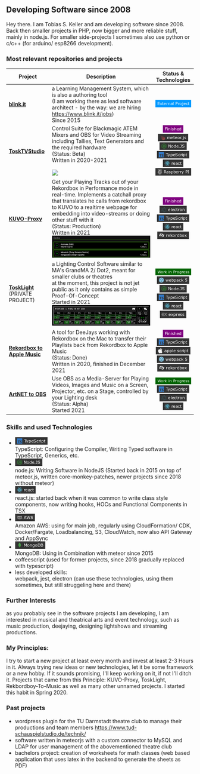 ## Developing Software since 2008
Hey there. I am Tobias S. Keller and am developing software since 2008. Back then smaller projects in PHP, now bigger and more reliable stuff, mainly in node.js. For smaller side-projects I sometimes also use python or c/c++ (for arduino/ esp8266 development).



### Most relevant repositories and projects

| Project                                                                                      	| Description                                                                                                                                                                                                                                                                                                                                                                	|                                                             Status & Technologies                                                            	|
|----------------------------------------------------------------------------------------------	|----------------------------------------------------------------------------------------------------------------------------------------------------------------------------------------------------------------------------------------------------------------------------------------------------------------------------------------------------------------------------	|:--------------------------------------------------------------------------------------------------------------------------------------------:	|
| [**blink.it**](https://www.blink.it)                                                         	| a Learning Management System, which is also a authoring tool<br>(I am working there as lead software architect - by the way: we are hiring https://www.blink.it/jobs)<br>Since 2015                                                                                                                                                                                        	|                                                            ![](/type-external.png)                                                           	|
| [**ToskTVStudio**](https://github.com/kellertobias/tosk-studio)                                	| Control Suite for Blackmagic ATEM Mixers and OBS for Video Streaming including Tallies, Text Generators and the required hardware<br>  (Status: Beta)<br>Written in 2020-2021<br><br>![](https://github.com/kellertobias/tosk-studio/raw/master/docs/desk.jpg)                                                                                                             	| ![](/type-done.png)<br>![](/tech-meteor.png)<br>![](/tech-node.png)<br>![](/tech-ts.png)<br>![](/tech-react.png)<br>![](/tech-raspberry.png) 	|
| [**KUVO-Proxy**](https://github.com/kellertobias/kuvo-proxy)                                 	| Get your Playing Tracks out of your Rekordbox in Performance mode in real-time. Implements a catchall proxy that translates he calls from rekordbox to KUVO to a realtime webpage for embedding into video-streams or doing other stuff with it  <br>  (Status: Production)<br>Written in 2021<br>![](https://github.com/kellertobias/kuvo-proxy/raw/master/docs/demo.png) 	|               ![](/type-done.png)<br>![](/tech-electron.png)<br>![](/tech-ts.png)<br>![](/tech-react.png)<br>![](/tech-dj.png)               	|
| [**ToskLight**](https://github.com/kellertobias/tosklight)<br>(PRIVATE PROJECT)              	| a Lighting Control Software similar to MA's GrandMA 2/ Dot2, meant for smaller clubs or theatres  <br>  at the moment, this project is not jet public as it only contains as simple Proof-Of-Concept<br>Started in 2021<br>![](https://github.com/kellertobias/tosklight/raw/main/mockups/Status%20Bar%20Only.png)                                                         	|  ![](/type-wip.png)<br>![](/tech-webpack5.png)<br>![](/tech-node.png)<br>![](/tech-ts.png)<br>![](/tech-react.png)<br>![](/tech-express.png) 	|
| [**Rekordbox to Apple Music**](https://github.com/kellertobias/rekordbox-to-music-playlists) 	| A tool for DeeJays working with Rekordbox on the Mac to transfer their Playlists back from Rekordbox to Apple Music  <br>  (Status: Done)<br>Written in 2020, finished in December 2021                                                                                                                                                                            	|                 ![](/type-done.png)<br>![](/tech-ts.png)<br>![](/tech-as.png)<br>![](tech-webpack5.png)<br>![](/tech-dj.png)                 	|
| [**ArtNET to OBS**](https://github.com/kellertobias/artnet-to-obs)                           	| Use OBS as a Media-Server for Playing Videos, Images and Music on a Screen, Projector, etc. on a Stage, controlled by your Lighting desk  <br>  (Status: Alpha)<br>Started 2021                                                                                                                                                                                            	|                          ![](/type-wip.png)<br>![](/tech-ts.png)<br>![](/tech-electron.png)<br>![](/tech-react.png)                          	|



### Skills and used Technologies

- ![](/tech-ts.png)  
  TypeScript: Configuring the Compiler, Writing Typed software in TypeScript, Generics, etc.
- ![](/tech-node.png)  
  node.js: Writing Software in NodeJS (Started back in 2015 on top of meteor.js, written core-monkey-patches, newer projects since 2018 without meteor) 
- ![](/tech-react.png)  
  react.js: started back when it was common to write class style components, now writing hooks, HOCs and Functional Components in TSX
- ![](/tech-aws.png)  
  Amazon AWS: using for main job, regularly using CloudFormation/ CDK, Docker/Fargate, Loadbalancing, S3, CloudWatch, now also API Gateway and AppSync
- ![](/tech-mongo.png)  
  MongoDB: Using in Combination with meteor since 2015
- coffeescript (used for former projects, since 2018 gradually replaced with typescript)
- less developed skills:  
  webpack, jest, electron (can use these technologies, using them sometimes, but still struggeling here and there)

### Further Interests

as you probably see in the software projects I am developing, I am interested in musical and theatrical arts and event technology, such as music production, deejaying, designing lightshows and streaming productions.

### My Principles:

I try to start a new project at least every month and invest at least 2-3 Hours in it. Always trying new ideas or new technologies, let it be some framework or a new hobby. If it sounds promising, I'll keep working on it, if not I'll ditch it. Projects that came from this Principle: KUVO-Proxy, ToskLight, Rekbordboy-To-Music as well as many other unnamed projects. I started this habit in Spring 2020. 

### Past projects

- wordpress plugin for the TU Darmstadt theatre club to manage their productions and team members https://www.tud-schauspielstudio.de/technik/
- software written in meteorjs with a custom connector to MySQL and LDAP for user management of the abovementioned theatre club
- bachelors project: creation of worksheets for math classes (web based application that uses latex in the backend to generate the sheets as PDF)

<!-- https://raster.shields.io/static/v1.png?message=webpack%205&label=&style=flat-square&color=333&logo=webpack || https://www.tablesgenerator.com/markdown_tables -->
